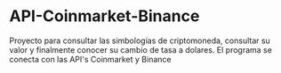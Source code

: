 # API-Coinmarket-Binance

Proyecto para consultar las simbologías de criptomoneda, consultar su valor y finalmente conocer su cambio de tasa a dolares.
El programa se conecta con las API's Coinmarket y Binance
